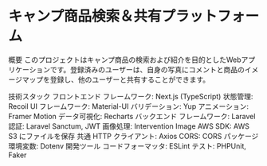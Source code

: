 # キャンプ商品検索＆共有プラットフォーム
概要
このプロジェクトはキャンプ商品の検索および紹介を目的としたWebアプリケーションです。登録済みのユーザーは、自身の写真にコメントと商品のイメージマップを登録し、他のユーザーと共有することができます。

技術スタック
フロントエンド
フレームワーク: Next.js (TypeScript)
状態管理: Recoil
UI フレームワーク: Material-UI
バリデーション: Yup
アニメーション: Framer Motion
データ可視化: Recharts
バックエンド
フレームワーク: Laravel
認証: Laravel Sanctum, JWT
画像処理: Intervention Image
AWS SDK: AWS S3 にファイルを保存
共通
HTTP クライアント: Axios
CORS: CORS パッケージ
環境変数: Dotenv
開発ツール
コードフォーマッタ: ESLint
テスト: PHPUnit, Faker
